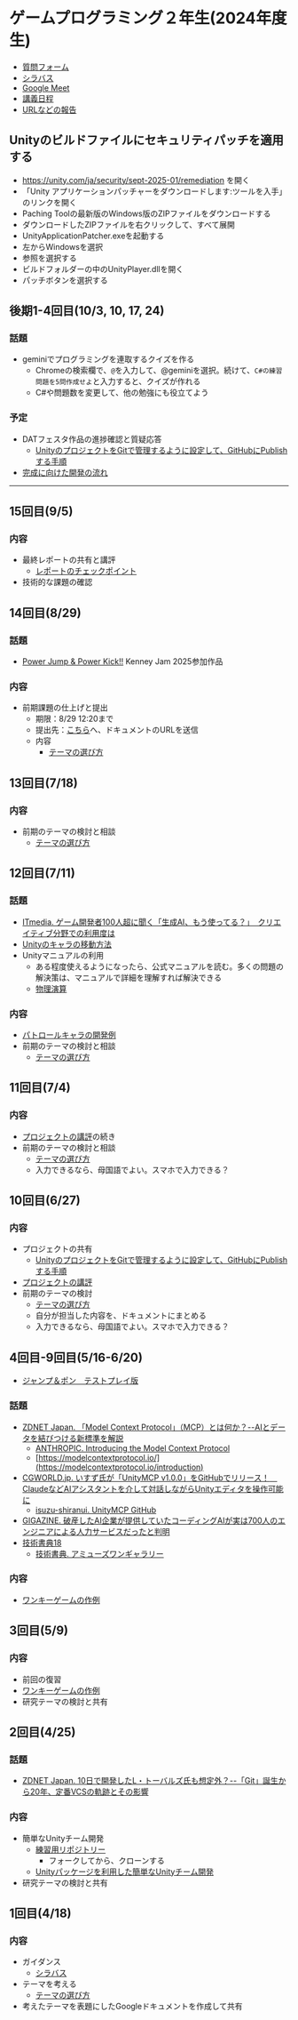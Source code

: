 # ゲームプログラミング２年生(2024年度生)

- [質問フォーム](https://docs.google.com/forms/d/e/1FAIpQLSclKAtaxsYzmbKEznZGdt4FYOMcrj_2dTDW4qGiIkazT6g49Q/viewform?usp=dialog)
- [シラバス](./gp2_2025_syllabus.pdf)
- [Google Meet](https://meet.google.com/bwb-njcm-udh)
- [講義日程](https://github.com/datgm25/gp1/blob/main/fri.md)
- [URLなどの報告](https://docs.google.com/forms/d/e/1FAIpQLSdtCrSbaVfK9kttxBd6T577bJhaQ1RXeWdHg7h03dKhlvEm9g/viewform)

## Unityのビルドファイルにセキュリティパッチを適用する

- https://unity.com/ja/security/sept-2025-01/remediation を開く
- 「Unity アプリケーションパッチャーをダウンロードします:ツールを入手」のリンクを開く
- Paching Toolの最新版のWindows版のZIPファイルをダウンロードする
- ダウンロードしたZIPファイルを右クリックして、すべて展開
- UnityApplicationPatcher.exeを起動する
- 左からWindowsを選択
- 参照を選択する
- ビルドフォルダーの中のUnityPlayer.dllを開く
- パッチボタンを選択する


## 後期1-4回目(10/3, 10, 17, 24)

### 話題

- geminiでプログラミングを連取するクイズを作る
  - Chromeの検索欄で、`@`を入力して、@geminiを選択。続けて、`C#の練習問題を5問作成せよ`と入力すると、クイズが作れる
  - C#や問題数を変更して、他の勉強にも役立てよう

### 予定

- DATフェスタ作品の進捗確認と質疑応答
  - [UnityのプロジェクトをGitで管理するように設定して、GitHubにPublishする手順](https://github.com/datgm22/design/blob/main/github-unity.md)
- [完成に向けた開発の流れ](https://docs.google.com/presentation/d/1DWmnJxyNWJvIG4Ud_Y6-te6b7zEdqhWSQhBrAqUWxTU/)

---

## 15回目(9/5)

### 内容

- 最終レポートの共有と講評
  - [レポートのチェックポイント](https://docs.google.com/document/d/1s_Q5jgdy-V52uaQ0wdBrQjlwPnkSnyRDQN7QjDWzaxE/)
- 技術的な課題の確認

## 14回目(8/29)

### 話題

- [Power Jump & Power Kick!!](https://am1tanaka.itch.io/pwjp-pwkick) Kenney Jam 2025参加作品

### 内容

- 前期課題の仕上げと提出
  - 期限：8/29 12:20まで
  - 提出先：[こちら](https://docs.google.com/forms/d/e/1FAIpQLSdtCrSbaVfK9kttxBd6T577bJhaQ1RXeWdHg7h03dKhlvEm9g/viewform?usp=sf_link)へ、ドキュメントのURLを送信
  - 内容
    - [テーマの選び方](https://docs.google.com/document/d/1BzTwQbndVpkUS72ulsKNSiULScvXLPMJ38S5REH5wmM/)


## 13回目(7/18)

### 内容

- 前期のテーマの検討と相談
  - [テーマの選び方](https://docs.google.com/document/d/1BzTwQbndVpkUS72ulsKNSiULScvXLPMJ38S5REH5wmM/)

## 12回目(7/11)

### 話題

- [ITmedia. ゲーム開発者100人超に聞く「生成AI、もう使ってる？」　クリエイティブ分野での利用度は](https://www.itmedia.co.jp/news/articles/2507/10/news042.html)
- [Unityのキャラの移動方法](https://docs.google.com/document/d/18NqSsg9LG0dnbTbPfCtk8eq6zVjL9_Ymct5gRTdHgwo/)
- Unityマニュアルの利用
  - ある程度使えるようになったら、公式マニュアルを読む。多くの問題の解決策は、マニュアルで詳細を理解すれば解決できる
  - [物理演算](https://docs.unity3d.com/ja/2023.2/Manual/PhysicsSection.html)

### 内容

- [パトロールキャラの開発例](https://docs.google.com/document/d/1D5qSH-ToxXRpaChwpuQRUvDizhEO97Za-S580ufn6is/)
- 前期のテーマの検討と相談
  - [テーマの選び方](https://docs.google.com/document/d/1BzTwQbndVpkUS72ulsKNSiULScvXLPMJ38S5REH5wmM/)

## 11回目(7/4)

### 内容

- [プロジェクトの講評](https://docs.google.com/document/d/1wwh-znlKvVCJAZOmpVhqcOlKznExjXDNFHngB-Vn1-0/)の続き
- 前期のテーマの検討と相談
  - [テーマの選び方](https://docs.google.com/document/d/1BzTwQbndVpkUS72ulsKNSiULScvXLPMJ38S5REH5wmM/)
  - 入力できるなら、母国語でよい。スマホで入力できる？


## 10回目(6/27)

### 内容

- プロジェクトの共有
  - [UnityのプロジェクトをGitで管理するように設定して、GitHubにPublishする手順](https://github.com/datgm22/design/blob/main/github-unity.md)
- [プロジェクトの講評](https://docs.google.com/document/d/1wwh-znlKvVCJAZOmpVhqcOlKznExjXDNFHngB-Vn1-0/)
- 前期のテーマの検討
  - [テーマの選び方](https://docs.google.com/document/d/1BzTwQbndVpkUS72ulsKNSiULScvXLPMJ38S5REH5wmM/)
  - 自分が担当した内容を、ドキュメントにまとめる
  - 入力できるなら、母国語でよい。スマホで入力できる？

## 4回目-9回目(5/16-6/20)

- [ジャンプ＆ポン　テストプレイ版](https://datgm25.github.io/JumpPomPlayer/)

### 話題

- [ZDNET Japan. 「Model Context Protocol」（MCP）とは何か？--AIとデータを結びつける新標準を解説](https://japan.zdnet.com/article/35232490/)
  - [ANTHROPIC. Introducing the Model Context Protocol](https://www.anthropic.com/news/model-context-protocol)
  - [https://modelcontextprotocol.io/](https://modelcontextprotocol.io/introduction)
- [CGWORLD.jp. いすず氏が「UnityMCP v1.0.0」をGitHubでリリース！　ClaudeなどAIアシスタントを介して対話しながらUnityエディタを操作可能に](https://cgworld.jp/flashnews/01-202505-Isuzu-UnityMCP.html)
  - [isuzu-shiranui. UnityMCP GitHub](https://github.com/isuzu-shiranui/UnityMCP)
- [GIGAZINE. 破産したAI企業が提供していたコーディングAIが実は700人のエンジニアによる人力サービスだったと判明](https://gigazine.net/news/20250604-builder-ai-business/)
- [技術書典18](https://techbookfest.org/)
  - [技術書典. アミューズワンギャラリー](https://techbookfest.org/organization/bgzSCidTdQc0gKCVvM3Ghe)

### 内容

- [ワンキーゲームの作例](https://docs.google.com/document/d/11359Qt-JctNAzH-Ps4O-adJ4hnhWDiQLt5fJmxbkTu0/)


## 3回目(5/9)

### 内容

- 前回の復習
- [ワンキーゲームの作例](https://docs.google.com/document/d/11359Qt-JctNAzH-Ps4O-adJ4hnhWDiQLt5fJmxbkTu0/)
- 研究テーマの検討と共有


## 2回目(4/25)

### 話題

- [ZDNET Japan. 10日で開発したL・トーバルズ氏も想定外？--「Git」誕生から20年、定番VCSの軌跡とその影響](https://japan.zdnet.com/article/35231917/)

### 内容

- 簡単なUnityチーム開発
  - [練習用リポジトリー](https://github.com/tanakaedu/GP2Sandbox)
    - フォークしてから、クローンする
  - [Unityパッケージを利用した簡単なUnityチーム開発](https://docs.google.com/document/d/10UpsXhB-dGMrBqmMvZow-xGcs57YMysIfNekGgEWkzM/edit?tab=t.0#heading=h.ufuxrt4xk7xk)
- 研究テーマの検討と共有

## 1回目(4/18)

### 内容

- ガイダンス
  - [シラバス](./gp2_2025_syllabus.pdf)
- テーマを考える
  - [テーマの選び方](https://docs.google.com/document/d/1BzTwQbndVpkUS72ulsKNSiULScvXLPMJ38S5REH5wmM/)
- 考えたテーマを表題にしたGoogleドキュメントを作成して共有
